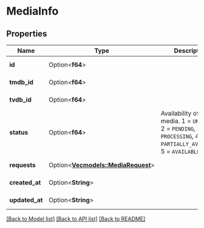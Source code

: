 # MediaInfo

## Properties

Name | Type | Description | Notes
------------ | ------------- | ------------- | -------------
**id** | Option<**f64**> |  | [optional][readonly]
**tmdb_id** | Option<**f64**> |  | [optional][readonly]
**tvdb_id** | Option<**f64**> |  | [optional][readonly]
**status** | Option<**f64**> | Availability of the media. 1 = `UNKNOWN`, 2 = `PENDING`, 3 = `PROCESSING`, 4 = `PARTIALLY_AVAILABLE`, 5 = `AVAILABLE` | [optional]
**requests** | Option<[**Vec<models::MediaRequest>**](MediaRequest.md)> |  | [optional][readonly]
**created_at** | Option<**String**> |  | [optional][readonly]
**updated_at** | Option<**String**> |  | [optional][readonly]

[[Back to Model list]](../README.md#documentation-for-models) [[Back to API list]](../README.md#documentation-for-api-endpoints) [[Back to README]](../README.md)



